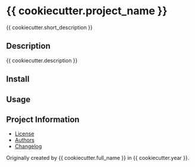# {{ cookiecutter.project_name }}

{{ cookiecutter.short_description }}

## Description

{{ cookiecutter.description }}

## Install

## Usage

## Project Information

- [License](LICENSE.txt)
- [Authors](AUTHORS.md)
- [Changelog](CHANGELOG.md)

Originally created by {{ cookiecutter.full_name }} in {{ cookiecutter.year }}.

